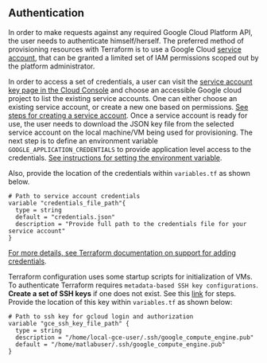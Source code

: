 ## Authentication

In order to make requests against any required Google Cloud Platform API, the user needs to authenticate himself/herself. The preferred method of provisioning resources with Terraform is to use a Google Cloud [service account](https://cloud.google.com/iam/docs/service-accounts), that can be granted a limited set of IAM permissions scoped out by the platform administrator.

In order to access a set of credentials, a user can visit the [service account key page in the Cloud Console](https://console.cloud.google.com/projectselector2/iam-admin/serviceaccounts?supportedpurview=project) and choose an accessible Google cloud project to list the existing service accounts. One can either choose an existing service account, or create a new one based on permissions. [See steps for creating a service account](https://cloud.google.com/docs/authentication/production#create_service_account). Once a service account is ready for use, the user needs to download the JSON key file from the selected service account on the local machine/VM being used for provisioning. The next step is to define an environment variable `GOOGLE_APPLICATION_CREDENTIALS` to provide application level access to the credentials. [See instructions for setting the environment variable](https://cloud.google.com/docs/authentication/production#passing_variable). 

Also, provide the location of the credentials within `variables.tf` as shown below.

```
# Path to service account credentials 
variable "credentials_file_path"{
  type = string
  default = "credentials.json"
  description = "Provide full path to the credentials file for your service account"
}
```
[For more details, see Terraform documentation on support for adding credentials](https://registry.terraform.io/providers/hashicorp/google/latest/docs/guides/getting_started#adding-credentials).

Terraform configuration uses some startup scripts for initialization of VMs. To authenticate Terraform requires `metadata-based SSH key configurations`. **Create a set of SSH keys** if one does not exist. See this [link](https://cloud.google.com/compute/docs/instances/adding-removing-ssh-keys#createsshkeys) for steps. Provide the location of this key within `variables.tf` as shown below:

```
# Path to ssh key for gcloud login and authorization
variable "gce_ssh_key_file_path" {
  type = string
  description = "/home/local-gce-user/.ssh/google_compute_engine.pub"
  default = "/home/matlabuser/.ssh/google_compute_engine.pub"
}
```

[//]: #  (Copyright 2022 The MathWorks, Inc.)
